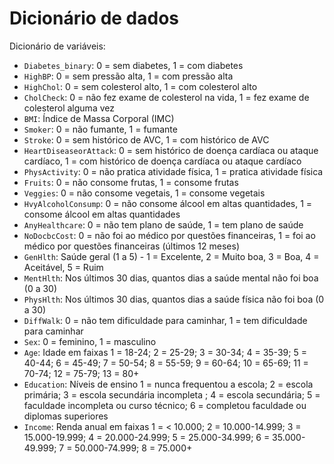 # Dicionário de dados

Dicionário de variáveis:

- `Diabetes_binary`: 0 = sem diabetes, 1 = com diabetes
- `HighBP`: 0 = sem pressão alta, 1 = com pressão alta
- `HighChol`: 0 = sem colesterol alto, 1 = com colesterol alto
- `CholCheck`: 0 = não fez exame de colesterol na vida, 1 = fez exame de colesterol alguma vez
- `BMI`: Índice de Massa Corporal (IMC)
- `Smoker`: 0 = não fumante, 1 = fumante
- `Stroke`: 0 = sem histórico de AVC, 1 = com histórico de AVC
- `HeartDiseaseorAttack`: 0 = sem histórico de doença cardíaca ou ataque cardíaco, 1 = com histórico de doença cardíaca ou ataque cardíaco
- `PhysActivity`: 0 = não pratica atividade física, 1 = pratica atividade física
- `Fruits`: 0 = não consome frutas, 1 = consome frutas
- `Veggies`: 0 = não consome vegetais, 1 = consome vegetais
- `HvyAlcoholConsump`: 0 = não consome álcool em altas quantidades, 1 = consome álcool em altas quantidades
- `AnyHealthcare`: 0 = não tem plano de saúde, 1 = tem plano de saúde
- `NoDocbcCost`: 0 = não foi ao médico por questões financeiras, 1 = foi ao médico por questões financeiras (últimos 12 meses)
- `GenHlth`: Saúde geral (1 a 5) - 1 = Excelente, 2 = Muito boa, 3 = Boa, 4 = Aceitável, 5 = Ruim
- `MentHlth`: Nos últimos 30 dias, quantos dias a saúde mental não foi boa (0 a 30)
- `PhysHlth`: Nos últimos 30 dias, quantos dias a saúde física não foi boa (0 a 30)
- `DiffWalk`: 0 = não tem dificuldade para caminhar, 1 = tem dificuldade para caminhar
- `Sex`: 0 = feminino, 1 = masculino
- `Age`: Idade em faixas 1 = 18-24; 2 = 25-29; 3 = 30-34; 4 = 35-39; 5 = 40-44; 6 = 45-49; 7 = 50-54; 8 = 55-59; 9 = 60-64; 10 = 65-69; 11 = 70-74; 12 = 75-79; 13 = 80+
- `Education`: Níveis de ensino 1 = nunca frequentou a escola; 2 = escola primária; 3 = escola secundária incompleta ; 4 = escola secundária; 5 = faculdade incompleta ou curso técnico; 6 = completou faculdade ou diplomas superiores
- `Income`: Renda anual em faixas 1 = < 10.000; 2 = 10.000-14.999; 3 = 15.000-19.999; 4 = 20.000-24.999; 5 = 25.000-34.999; 6 = 35.000-49.999; 7 = 50.000-74.999; 8 = 75.000+